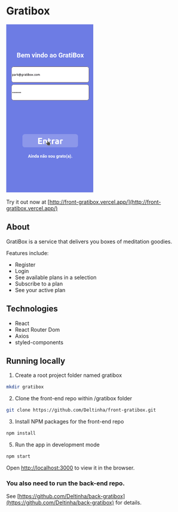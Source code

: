 # Gratibox

<img style="height: 450px;" src="./grati-animation.gif" />

Try it out now at [http://front-gratibox.vercel.app/](http://front-gratibox.vercel.app/)

## About

GratiBox is a service that delivers you boxes of meditation goodies.

Features include:

- Register
- Login
- See available plans in a selection
- Subscribe to a plan
- See your active plan

## Technologies

- React
- React Router Dom
- Axios
- styled-components

## Running locally

1. Create a root project folder named gratibox

```sh
mkdir gratibox
```

2. Clone the front-end repo within /gratibox folder

```sh
git clone https://github.com/Deltinha/front-gratibox.git
```

3. Install NPM packages for the front-end repo

```sh
npm install
```

5. Run the app in development mode

```sh
npm start
```

Open [http://localhost:3000](http://localhost:3000) to view it in the browser.

### You also need to run the back-end repo.

See [https://github.com/Deltinha/back-gratibox](https://github.com/Deltinha/back-gratibox) for details.
